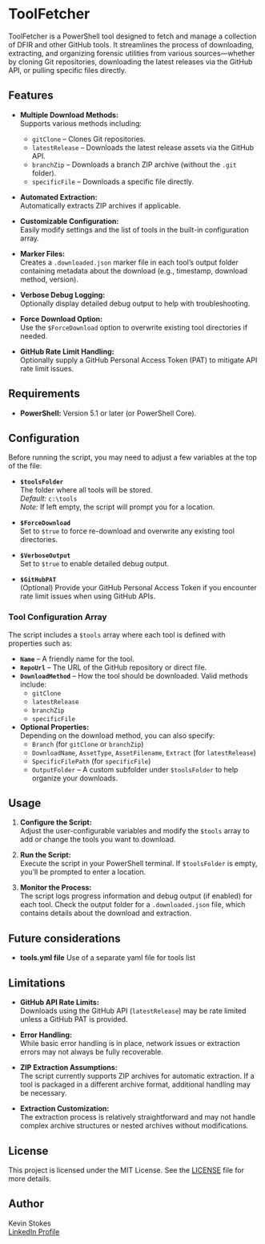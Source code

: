 # ToolFetcher

ToolFetcher is a PowerShell tool designed to fetch and manage a collection of DFIR and other GitHub tools. It streamlines the process of downloading, extracting, and organizing forensic utilities from various sources—whether by cloning Git repositories, downloading the latest releases via the GitHub API, or pulling specific files directly.

## Features

- **Multiple Download Methods:**  
  Supports various methods including:
  - `gitClone` – Clones Git repositories.
  - `latestRelease` – Downloads the latest release assets via the GitHub API.
  - `branchZip` – Downloads a branch ZIP archive (without the `.git` folder).
  - `specificFile` – Downloads a specific file directly.

- **Automated Extraction:**  
  Automatically extracts ZIP archives if applicable.

- **Customizable Configuration:**  
  Easily modify settings and the list of tools in the built-in configuration array.

- **Marker Files:**  
  Creates a `.downloaded.json` marker file in each tool’s output folder containing metadata about the download (e.g., timestamp, download method, version).

- **Verbose Debug Logging:**  
  Optionally display detailed debug output to help with troubleshooting.

- **Force Download Option:**  
  Use the `$ForceDownload` option to overwrite existing tool directories if needed.

- **GitHub Rate Limit Handling:**  
  Optionally supply a GitHub Personal Access Token (PAT) to mitigate API rate limit issues.

## Requirements

- **PowerShell:** Version 5.1 or later (or PowerShell Core).

## Configuration

Before running the script, you may need to adjust a few variables at the top of the file:

- **`$toolsFolder`**  
  The folder where all tools will be stored.  
  *Default:* `c:\tools`  
  *Note:* If left empty, the script will prompt you for a location.

- **`$ForceDownload`**  
  Set to `$true` to force re-download and overwrite any existing tool directories.

- **`$VerboseOutput`**  
  Set to `$true` to enable detailed debug output.

- **`$GitHubPAT`**  
  (Optional) Provide your GitHub Personal Access Token if you encounter rate limit issues when using GitHub APIs.

### Tool Configuration Array

The script includes a `$tools` array where each tool is defined with properties such as:

- **`Name`** – A friendly name for the tool.
- **`RepoUrl`** – The URL of the GitHub repository or direct file.
- **`DownloadMethod`** – How the tool should be downloaded. Valid methods include:
  - `gitClone`
  - `latestRelease`
  - `branchZip`
  - `specificFile`
- **Optional Properties:**  
  Depending on the download method, you can also specify:
  - `Branch` (for `gitClone` or `branchZip`)
  - `DownloadName`, `AssetType`, `AssetFilename`, `Extract` (for `latestRelease`)
  - `SpecificFilePath` (for `specificFile`)
  - `OutputFolder` – A custom subfolder under `$toolsFolder` to help organize your downloads.

## Usage

1. **Configure the Script:**  
   Adjust the user-configurable variables and modify the `$tools` array to add or change the tools you want to download.

2. **Run the Script:**  
   Execute the script in your PowerShell terminal. If `$toolsFolder` is empty, you’ll be prompted to enter a location.

3. **Monitor the Process:**  
   The script logs progress information and debug output (if enabled) for each tool. Check the output folder for a `.downloaded.json` file, which contains details about the download and extraction.

## Future considerations

- **tools.yml file**
  Use of a separate yaml file for tools list

## Limitations

- **GitHub API Rate Limits:**  
  Downloads using the GitHub API (`latestRelease`) may be rate limited unless a GitHub PAT is provided.

- **Error Handling:**  
  While basic error handling is in place, network issues or extraction errors may not always be fully recoverable.

- **ZIP Extraction Assumptions:**  
  The script currently supports ZIP archives for automatic extraction. If a tool is packaged in a different archive format, additional handling may be necessary.

- **Extraction Customization:**  
  The extraction process is relatively straightforward and may not handle complex archive structures or nested archives without modifications.

## License

This project is licensed under the MIT License. See the [LICENSE](LICENSE) file for more details.

## Author

Kevin Stokes  
[LinkedIn Profile](https://www.linkedin.com/in/dfir-kev/)
